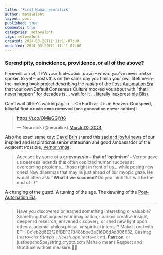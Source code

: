 ```yaml
---
title: 'First Human Neuralink'
author: metavalent
layout: post
published: true
comments: true
categories: metavalent
tags: metavalent
created: 2024-03-20T11:11:11-07:00
modified: 2024-03-20T11:11:11-07:00
---
```


### Serendipity, coincidence, providence, or all of the above?

Free-will or not, TFW your first-cousin's son &ndash; whom you've never met or spoken to yet &ndash; posts this on the same day you finish your own lifetime-in-the-making book project describing the *reality* of the [Post-Automation Era](https://postautomationera.com/) that your own Default Consensus Culture mocked you about with "that'll never happen," for decades is ... wait for it ... literally inexpressible Bliss.

Can't wait till he's walking again ... On Earth as it is in Heaven. Godspeed, blissful first cousin once removed (one generation newer edition)!

<blockquote class="twitter-tweet"><p lang="zxx" dir="ltr"><a href="https://t.co/OMIeGGjYtG">https://t.co/OMIeGGjYtG</a></p>&mdash; Neuralink (@neuralink) <a href="https://twitter.com/neuralink/status/1770563939413496146?ref_src=twsrc%5Etfw">March 20, 2024</a></blockquote> <script async src="https://platform.twitter.com/widgets.js" charset="utf-8"></script>

Also the exact same day: [David Brin](https://davidbrin.com/) shared this [sad and joyful news](https://www.facebook.com/AUTHORDAVIDBRIN/posts/804165974862720) of our inspired and inspirational senior statesman and good Ambassador of the Adjacent Possible, [Vernor Vinge](https://file770.com/vernor-vinge-1944-2024/):

> Accused by some of a **grievous sin – that of ‘optimism’ –** Vernor gave us peerless legends that often depicted human success at overcoming problems… those right in front of us… while posing new ones! New dilemmas that may lie just ahead of our myopic gaze. He would often ask: **"What if we succeed?** Do you think that will be the end of it?"

A changing of the guard. A turning of the age. The dawning of the [Post-Automation Era](https://postautomationera.com/).

---
> Have you discovered or learned something interesting or valuable? Something that piqued your imagination, sparked creative insight, deepened research, enlivened discovery, or shed new light upon other academic, philosophical, or spiritual interest? Make it real with ETH 0x1eb2d6E3f26fBBF31B485bbe3e316D6dAd806632, Cashtag [$metavalent](https://cash.app/$metavalent), [Patreon](https://patreon.com/metavalent), or justbepono$paystring.crypto.com Mahalo means Respect and Gratitude without measure.🙏🏼
